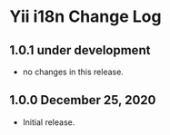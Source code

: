 # Yii i18n Change Log


## 1.0.1 under development

- no changes in this release.

## 1.0.0 December 25, 2020


- Initial release.

